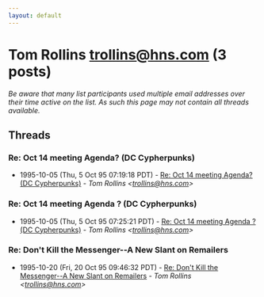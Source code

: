```yaml
---
layout: default
---
```


# Tom Rollins <trollins@hns.com> (3 posts)

_Be aware that many list participants used multiple email addresses over their time active on the list. As such this page may not contain all threads available._

## Threads

### Re: Oct 14 meeting Agenda? (DC Cypherpunks)
+ 1995-10-05 (Thu, 5 Oct 95 07:19:18 PDT) - [Re: Oct 14 meeting Agenda? (DC Cypherpunks)](/archive/1995/10/d4bad3bac3524f02f9433bcb749a49a2ed8a73dd6955eadc516e014f15cc2c4f) - _Tom Rollins \<trollins@hns.com\>_

### Re: Oct 14 meeting Agenda ? (DC Cypherpunks)
+ 1995-10-05 (Thu, 5 Oct 95 07:25:21 PDT) - [Re: Oct 14 meeting Agenda ? (DC Cypherpunks)](/archive/1995/10/d76c6104680309dec40591a716b71c906e51c49c45ab18e2c1e1b480b01ed760) - _Tom Rollins \<trollins@hns.com\>_

### Re: Don't Kill the Messenger--A New Slant on Remailers
+ 1995-10-20 (Fri, 20 Oct 95 09:46:32 PDT) - [Re: Don't Kill the Messenger--A New Slant on Remailers](/archive/1995/10/eef9a95c20307ba64bed023b8a5fcbe1593e4eadcee9075b36c9bd751710c01a) - _Tom Rollins \<trollins@hns.com\>_

